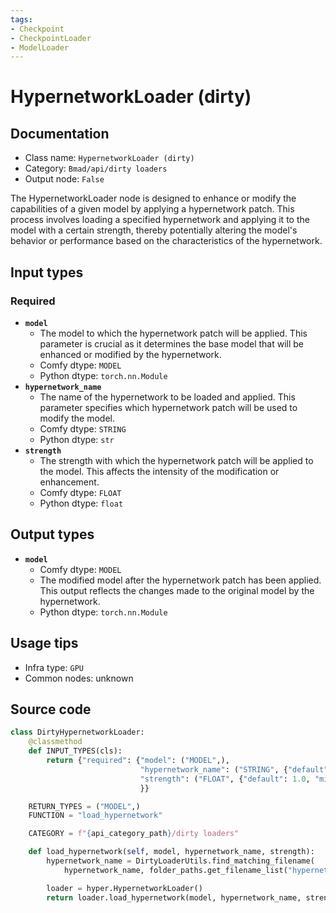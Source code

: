 ```yaml
---
tags:
- Checkpoint
- CheckpointLoader
- ModelLoader
---
```


# HypernetworkLoader (dirty)
## Documentation
- Class name: `HypernetworkLoader (dirty)`
- Category: `Bmad/api/dirty loaders`
- Output node: `False`

The HypernetworkLoader node is designed to enhance or modify the capabilities of a given model by applying a hypernetwork patch. This process involves loading a specified hypernetwork and applying it to the model with a certain strength, thereby potentially altering the model's behavior or performance based on the characteristics of the hypernetwork.
## Input types
### Required
- **`model`**
    - The model to which the hypernetwork patch will be applied. This parameter is crucial as it determines the base model that will be enhanced or modified by the hypernetwork.
    - Comfy dtype: `MODEL`
    - Python dtype: `torch.nn.Module`
- **`hypernetwork_name`**
    - The name of the hypernetwork to be loaded and applied. This parameter specifies which hypernetwork patch will be used to modify the model.
    - Comfy dtype: `STRING`
    - Python dtype: `str`
- **`strength`**
    - The strength with which the hypernetwork patch will be applied to the model. This affects the intensity of the modification or enhancement.
    - Comfy dtype: `FLOAT`
    - Python dtype: `float`
## Output types
- **`model`**
    - Comfy dtype: `MODEL`
    - The modified model after the hypernetwork patch has been applied. This output reflects the changes made to the original model by the hypernetwork.
    - Python dtype: `torch.nn.Module`
## Usage tips
- Infra type: `GPU`
- Common nodes: unknown


## Source code
```python
class DirtyHypernetworkLoader:
    @classmethod
    def INPUT_TYPES(cls):
        return {"required": {"model": ("MODEL",),
                             "hypernetwork_name": ("STRING", {"default": ""}),
                             "strength": ("FLOAT", {"default": 1.0, "min": -10.0, "max": 10.0, "step": 0.01}),
                             }}

    RETURN_TYPES = ("MODEL",)
    FUNCTION = "load_hypernetwork"

    CATEGORY = f"{api_category_path}/dirty loaders"

    def load_hypernetwork(self, model, hypernetwork_name, strength):
        hypernetwork_name = DirtyLoaderUtils.find_matching_filename(
            hypernetwork_name, folder_paths.get_filename_list("hypernetworks"))

        loader = hyper.HypernetworkLoader()
        return loader.load_hypernetwork(model, hypernetwork_name, strength)

```
